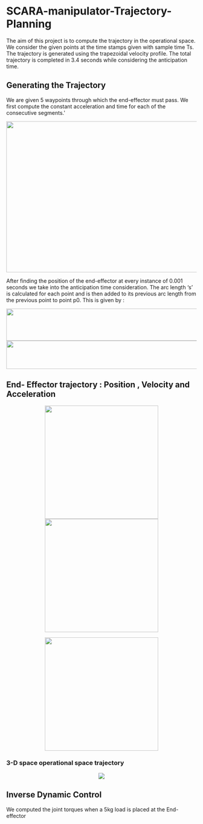 # SCARA-manipulator-Trajectory-Planning
The aim of this project is to compute the trajectory in the operational space. We consider the given points at the time stamps given with sample time Ts. The trajectory is generated using  the trapezoidal velocity profile. The total trajectory is completed in 3.4 seconds while considering the anticipation time.

## Generating the Trajectory

We are given 5 waypoints through which the end-effector must pass. We first compute the constant acceleration and time for each of the consecutive segments.'

<img src = "https://github.com/PranayG/SCARA-manipulator-Trajectory-Planning/assets/9202531/cf34ccdd-961c-4c96-a4e1-d9323beecfe1" width = "675" height ="400">

After finding the position of the end-effector at every instance of 0.001 seconds we take into the 
anticipation time consideration.
The arc length ‘s’ is calculated for each point and is then added to its previous arc length from the 
previous point to point p0. This is given by :

<img src ="https://github.com/PranayG/SCARA-manipulator-Trajectory-Planning/assets/9202531/3832b674-2d65-4930-ad4b-407dac08f0c1"  width = "800" height ="85" >
<img src = "https://github.com/PranayG/SCARA-manipulator-Trajectory-Planning/assets/9202531/531cc99f-6960-4dda-8c42-2e0f7439fcda" width = "800" height ="75" >

## End- Effector trajectory : Position , Velocity and Acceleration

<div align = "center">
<img src = "https://github.com/PranayG/SCARA-manipulator-Trajectory-Planning/assets/9202531/d73b288b-8803-45d8-9221-79abca06e5b6"  width ="300">   

<img src ="https://github.com/PranayG/SCARA-manipulator-Trajectory-Planning/assets/9202531/e50fc4d1-fc89-4d74-949f-58d14fd7e6b7" width ="300">  

<img src = "https://github.com/PranayG/SCARA-manipulator-Trajectory-Planning/assets/9202531/5f380308-acd0-4485-b493-9a724de445ba"  width ="300"> </div>

### 3-D space operational space trajectory

<div align = "center">
  <img src= "https://github.com/PranayG/SCARA-manipulator-Trajectory-Planning/assets/9202531/bc22a8fe-6970-413c-94e3-84c311574e4f"></div>

## Inverse Dynamic Control

We computed the joint torques when a 5kg load is placed at the End-effector


